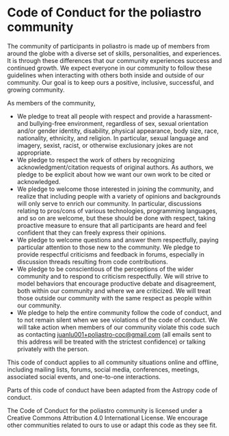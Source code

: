 # Code of Conduct for the poliastro community

The community of participants in poliastro is made up of members from
around the globe with a diverse set of skills, personalities, and
experiences. It is through these differences that our community
experiences success and continued growth. We expect everyone in our
community to follow these guidelines when interacting with others both
inside and outside of our community. Our goal is to keep ours a
positive, inclusive, successful, and growing community.

As members of the community,

- We pledge to treat all people with respect and provide a harassment-
  and bullying-free environment, regardless of sex, sexual orientation
  and/or gender identity, disability, physical appearance, body size,
  race, nationality, ethnicity, and religion. In particular, sexual
  language and imagery, sexist, racist, or otherwise exclusionary
  jokes are not appropriate.
- We pledge to respect the work of others by recognizing
  acknowledgment/citation requests of original authors. As authors, we
  pledge to be explicit about how we want our own work to be cited or
  acknowledged.
- We pledge to welcome those interested in joining the community, and
  realize that including people with a variety of opinions and
  backgrounds will only serve to enrich our community. In particular,
  discussions relating to pros/cons of various technologies,
  programming languages, and so on are welcome, but these should be
  done with respect, taking proactive measure to ensure that all
  participants are heard and feel confident that they can freely
  express their opinions.
- We pledge to welcome questions and answer them respectfully, paying
  particular attention to those new to the community. We pledge to
  provide respectful criticisms and feedback in forums, especially in
  discussion threads resulting from code contributions.
- We pledge to be conscientious of the perceptions of the wider
  community and to respond to criticism respectfully. We will strive
  to model behaviors that encourage productive debate and
  disagreement, both within our community and where we are criticized.
  We will treat those outside our community with the same respect as
  people within our community.
- We pledge to help the entire community follow the code of conduct,
  and to not remain silent when we see violations of the code of
  conduct. We will take action when members of our community violate
  this code such as contacting <juanlu001+poliastro-coc@gmail.com>
  (all emails sent to this address will be treated with the strictest
  confidence) or talking privately with the person.

This code of conduct applies to all community situations online and
offline, including mailing lists, forums, social media, conferences,
meetings, associated social events, and one-to-one interactions.

Parts of this code of conduct have been adapted from the Astropy code of
conduct.

The Code of Conduct for the poliastro community is licensed under a
Creative Commons Attribution 4.0 International License. We encourage
other communities related to ours to use or adapt this code as they see
fit.
